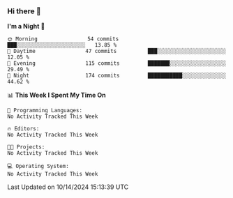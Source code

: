 ### Hi there 👋

<!--
**ALiersEL/ALiersEL** is a ✨ _special_ ✨ repository because its `README.md` (this file) appears on your GitHub profile.

Here are some ideas to get you started:

- 🔭 I’m currently working on ...
- 🌱 I’m currently learning ...
- 👯 I’m looking to collaborate on ...
- 🤔 I’m looking for help with ...
- 💬 Ask me about ...
- 📫 How to reach me: ...
- 😄 Pronouns: ...
- ⚡ Fun fact: ...
-->

<!--START_SECTION:waka-->
**I'm a Night 🦉** 

```text
🌞 Morning                54 commits          ███░░░░░░░░░░░░░░░░░░░░░░   13.85 % 
🌆 Daytime                47 commits          ███░░░░░░░░░░░░░░░░░░░░░░   12.05 % 
🌃 Evening                115 commits         ███████░░░░░░░░░░░░░░░░░░   29.49 % 
🌙 Night                  174 commits         ███████████░░░░░░░░░░░░░░   44.62 % 
```


📊 **This Week I Spent My Time On** 

```text
💬 Programming Languages: 
No Activity Tracked This Week

🔥 Editors: 
No Activity Tracked This Week

🐱‍💻 Projects: 
No Activity Tracked This Week

💻 Operating System: 
No Activity Tracked This Week
```


 Last Updated on 10/14/2024 15:13:39 UTC
<!--END_SECTION:waka-->

